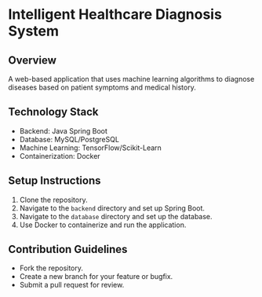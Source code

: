 # Intelligent Healthcare Diagnosis System

## Overview
A web-based application that uses machine learning algorithms to diagnose diseases based on patient symptoms and medical history.

## Technology Stack
- Backend: Java Spring Boot
- Database: MySQL/PostgreSQL
- Machine Learning: TensorFlow/Scikit-Learn
- Containerization: Docker

## Setup Instructions
1. Clone the repository.
2. Navigate to the `backend` directory and set up Spring Boot.
3. Navigate to the `database` directory and set up the database.
4. Use Docker to containerize and run the application.

## Contribution Guidelines
- Fork the repository.
- Create a new branch for your feature or bugfix.
- Submit a pull request for review.
